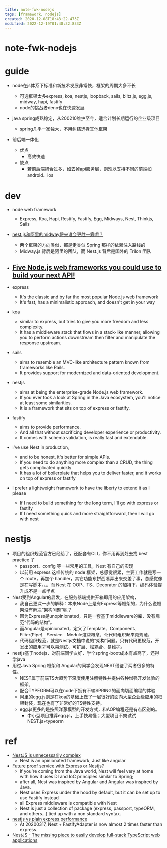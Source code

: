 ```yaml
---
title: note-fwk-nodejs
tags: [framework, nodejs]
created: 2020-12-08T18:43:22.473Z
modified: 2022-12-19T01:48:32.833Z
---
```


# note-fwk-nodejs

# guide

- node在js体系下标准和新技术发展非常快，框架的周期大多不长
  - 可选框架太多express, koa, nestjs, loopback, sails, blitz.js, egg.js, midway, hapi, fastify
  - node的挑战者deno也在快速发展
- java spring成熟稳定，从200210维护至今，适合计划长期运行的企业级项目
  - spring几乎一家独大，不用纠结选择其他框架

- 前后端一体化
  - 优点
    - 高效快速
  - 缺点
    - 若前后端耦合过多，如去掉api服务层，则难以支持不同的前端如android、ios
# dev
- node web framework
  - Express, Koa, Hapi, Restify, Fastify, Egg, Midways, Nest, Thinkjs, Sails

- [nest.js和阿里的midway将来谁会更胜一筹呢？](https://www.zhihu.com/question/329910651/answers/updated)
  - 两个框架的方向类似，都是走类似 Spring 那样的依赖注入路线的
  - Midway.js 背后是阿里的团队，而 Nest.js 背后是国外的 Trilon 团队

- ## [Five Node.js web frameworks you could use to build your next API!](https://twitter.com/oliverjumpertz/status/1339616560147820546)
- express
  - It's the classic and by far the most popular Node.js web framework
  - It's fast, has a minimalistic approach, and doesn't get in your way
- koa
  - similar to express, but tries to give you more freedom and less complexity.
  - It has a middleware stack that flows in a stack-like manner, allowing you to perform actions downstream then filter and manipulate the response upstream.
- sails
  - aims to resemble an MVC-like architecture pattern known from frameworks like Rails.
  - It provides support for modernized and data-oriented development.
- nestjs
  - aims at being the enterprise-grade Node.js web framework.
  - If you ever took a look at Spring in the Java ecosystem, you'll notice at least some similarities.
  - It is a framework that sits on top of express or fastify.
- fastify
  - aims to provide performance. 
  - And all that without sacrificing developer experience or productivity.
  - It comes with schema validation, is really fast and extendable.
- I've use Nest in production, 
  - and to be honest, it's better for simple APIs. 
  - If you need to do anything more complex than a CRUD, the thing gets complicated quickly
  - It has a lot of boilerplate that helps you to deliver faster, and it works on top of express or fastify
- I prefer a lightweight framework to have the liberty to extend it as I please
  - If I need to build something for the long term, I'll go with express or fastify 
  - If I need something quick and more straightforward, then I will go with nest
# nestjs
- 项目的组织规范官方已经给了，还配套有CLI，你不用再到处去找 best practice 了
  - passport、config 等一些常用的工具，Nest 有自己的实现
  - 以前用 express 这样传统的 node 框架，总感觉很累，主要工作就是写一个 route，再加个 handler，其它功能东拼西凑弄出来交差了事，总感觉像是在写脚本。。。而 Nest 在 OOP、TS、Decorator 的加持下，编码体验提升成不是一点半点
- Nest受到Angular的启发，在服务器端提供开箱即用的应用架构，
  - 我自己更深一步的解释：本来Node上是有Express等框架的，为什么说框架没有解决“架构问题”呢？
  - 因为Express是unopinionated，只是一套基于middleware的库，没有规范“代码的结构”。
  - 而Angular是opinionated，定义了Template、Component、Filter(Pipe)、Service、Module这些概念，让代码组织起来更规范。
  - 代码组织规范，就是Nestjs文档中说的“架构”问题。只有代码更规范，开发出的应用才可以易测试、可扩展、松耦合、易维护。
- nestjs基于nodejs，对前端同学友好，学个spring-boot成本有点高了，还得学java
- 用过Java Spring 框架和 Angular的同学会发现NEST借鉴了两者很多的特性。
  - NEST属于前端TS大趋势下深度使用注解特性并提供各种增强开发体验的框架。
  - 配合TYPEORM可以在node下拥有不输SPRING的面向切面编程的体验
  - 阿里的egg.js则是在koa的基础上做了一层很好的面向大型企业级应用的框架封装，现在也有了非常好的TS特性支持。
  - egg.js更多的是按照洋葱模型的开发方式，和AOP编程还是有点区别的。
    - 中小型项目推荐egg.js，上手快易懂；大型项目不妨试试NEST.js+typeorm
# ref
- [NestJS is unnecessarily complex](https://www.reddit.com/r/node/comments/bmfvf6/nestjs_is_unnecessarily_complex/)
  - Nest is an opinionated framework, Just like angular
- [Future proof service with Express or Nestjs?](https://www.reddit.com/r/node/comments/cejxyn/future_proof_service_with_express_or_nestjs/)
  - If you're coming from the Java world, Nest will feel very at home with how it uses DI and IoC principles similar to Spring; 
  - after all, Nest was inspired by Angular and Angular was inspired by Java. 
  - Nest uses Express under the hood by default, but it can be set up to use Fastify instead 
  - all Express middleware is compatible with Nest 
  - Nest is just a collection of package (express, passport, typeORM, and others...) tied up with a non standard syntax.
- [nestjs vs plain express performance](https://stackoverflow.com/questions/47733390/nestjs-vs-plain-express-performance)
  - At 20200317, Nest + FastifyAdapter is now almost 2 times faster than express.
- [NestJS - The missing piece to easily develop full-stack TypeScript web applications](https://dev.to/mokkapps/nestjs-the-missing-piece-to-easily-develop-full-stack-typescript-web-applications-34ga)
